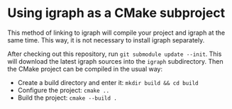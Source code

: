 # Using igraph as a CMake subproject

This method of linking to igraph will compile your project and igraph at the same time. This way, it is not necessary to install igraph separately.

After checking out this repository, run `git submodule update --init`. This will download the latest igraph sources into the `igraph` subdirectory. Then the CMake project can be compiled in the usual way:

 - Create a build directory and enter it: `mkdir build && cd build`
 - Configure the project: `cmake ..`
 - Build the project: `cmake --build .`
